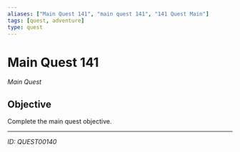 ```yaml
---
aliases: ["Main Quest 141", "main quest 141", "141 Quest Main"]
tags: [quest, adventure]
type: quest
---
```


# Main Quest 141

*Main Quest*

## Objective
Complete the main quest objective.

---
*ID: QUEST00140*